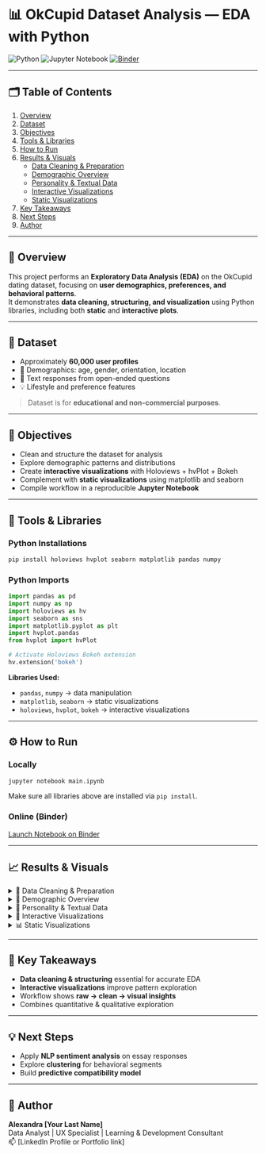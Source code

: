 # 📊 OkCupid Dataset Analysis — EDA with Python

![Python](https://img.shields.io/badge/Python-3.11-blue)
![Jupyter Notebook](https://img.shields.io/badge/Jupyter-Notebook-orange)
[![Binder](https://mybinder.org/badge_logo.svg)](https://mybinder.org/v2/gh/YOUR_GITHUB_USERNAME/REPO_NAME/HEAD?filepath=main.ipynb)

---

## 🗂️ Table of Contents
1. [Overview](#🧠-overview)
2. [Dataset](#📂-dataset)
3. [Objectives](#🎯-objectives)
4. [Tools & Libraries](#🧰-tools--libraries)
5. [How to Run](#⚙️-how-to-run)
6. [Results & Visuals](#📈-results--visuals)
    - [Data Cleaning & Preparation](#🧹-data-cleaning--preparation)
    - [Demographic Overview](#👥-demographic-overview)
    - [Personality & Textual Data](#💬-personality--textual-data)
    - [Interactive Visualizations](#🎨-interactive-visualizations)
    - [Static Visualizations](#📊-static-visualizations)
7. [Key Takeaways](#🧩-key-takeaways)
8. [Next Steps](#💡-next-steps)
9. [Author](#🧾-author)

---

## 🧠 Overview
This project performs an **Exploratory Data Analysis (EDA)** on the OkCupid dating dataset, focusing on **user demographics, preferences, and behavioral patterns**.  
It demonstrates **data cleaning, structuring, and visualization** using Python libraries, including both **static** and **interactive plots**.

---

## 📂 Dataset
- Approximately **60,000 user profiles**  
- 👥 Demographics: age, gender, orientation, location  
- 💬 Text responses from open-ended questions  
- 💡 Lifestyle and preference features  

> Dataset is for **educational and non-commercial purposes**.

---

## 🎯 Objectives
- Clean and structure the dataset for analysis  
- Explore demographic patterns and distributions  
- Create **interactive visualizations** with Holoviews + hvPlot + Bokeh  
- Complement with **static visualizations** using matplotlib and seaborn  
- Compile workflow in a reproducible **Jupyter Notebook**

---

## 🧰 Tools & Libraries

### Python Installations
```bash
pip install holoviews hvplot seaborn matplotlib pandas numpy
```

### Python Imports
```python
import pandas as pd
import numpy as np
import holoviews as hv
import seaborn as sns
import matplotlib.pyplot as plt
import hvplot.pandas
from hvplot import hvPlot

# Activate Holoviews Bokeh extension
hv.extension('bokeh')
```

**Libraries Used:**
- `pandas`, `numpy` → data manipulation  
- `matplotlib`, `seaborn` → static visualizations  
- `holoviews`, `hvplot`, `bokeh` → interactive visualizations  

---

## ⚙️ How to Run

### Locally
```bash
jupyter notebook main.ipynb
```
Make sure all libraries above are installed via `pip install`.

### Online (Binder)
[Launch Notebook on Binder](https://mybinder.org/v2/gh/YOUR_GITHUB_USERNAME/REPO_NAME/HEAD?filepath=main.ipynb)

---

## 📈 Results & Visuals

<details>
<summary>🧹 Data Cleaning & Preparation</summary>

- Cleaned missing or inconsistent values  
- Structured numeric and categorical features  
- Prepared textual columns for potential NLP  

**Result:** clean, structured dataset ready for analysis

</details>

<details>
<summary>👥 Demographic Overview</summary>

- Age distribution: concentrated 25–35 years old  
- Gender & orientation ratios typical for dating apps  
- Geographic distribution visualized with interactive plots  

**Insight:** profile completion varies by age and region

</details>

<details>
<summary>💬 Personality & Textual Data</summary>

- Explored open-ended essays for themes like **travel, music, friends**  
- Essay length correlates with engagement  

**Insight:** textual openness may indicate personality and matching potential

</details>

<details>
<summary>🎨 Interactive Visualizations</summary>

```python
# Example interactive histogram
df.hvplot.hist('age', bins=30, title='Age Distribution')

# Example interactive scatter plot
df.hvplot.scatter(
    x='age',
    y='essay_length',
    by='orientation',
    size=5,
    alpha=0.6
)
```

- Multi-dimensional scatter plots with hover insights  
- Dynamic histograms for user attributes  

</details>

<details>
<summary>📊 Static Visualizations</summary>

- Histograms, bar charts, scatter plots with matplotlib/seaborn  
- Quick quantitative summaries for comparison  

</details>

---

## 🧩 Key Takeaways
- **Data cleaning & structuring** essential for accurate EDA  
- **Interactive visualizations** improve pattern exploration  
- Workflow shows **raw → clean → visual insights**  
- Combines quantitative & qualitative exploration

---

## 💡 Next Steps
- Apply **NLP sentiment analysis** on essay responses  
- Explore **clustering** for behavioral segments  
- Build **predictive compatibility model**

---

## 🧾 Author
**Alexandra [Your Last Name]**  
Data Analyst | UX Specialist | Learning & Development Consultant  
📫 [LinkedIn Profile or Portfolio link]

